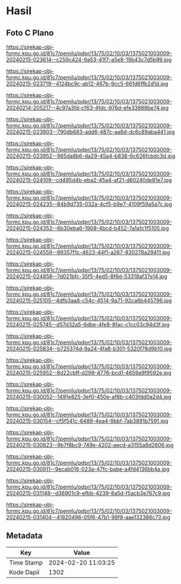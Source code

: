 # Hasil

## Foto C Plano

https://sirekap-obj-formc.kpu.go.id/81c7/pemilu/pdpr/13/75/02/10/03/1375021003009-20240215-023614--c259c424-9a53-41f7-a5e8-19b43c7d5b99.jpg

https://sirekap-obj-formc.kpu.go.id/81c7/pemilu/pdpr/13/75/02/10/03/1375021003009-20240215-023719--4124bc9c-ab12-467b-9cc5-661d6ffb2d1d.jpg

https://sirekap-obj-formc.kpu.go.id/81c7/pemilu/pdpr/13/75/02/10/03/1375021003009-20240214-205217--4c97a3fd-cf63-4fdc-976d-efe33889be74.jpg

https://sirekap-obj-formc.kpu.go.id/81c7/pemilu/pdpr/13/75/02/10/03/1375021003009-20240215-023903--790db683-add6-487c-aa8d-dc6c89aba441.jpg

https://sirekap-obj-formc.kpu.go.id/81c7/pemilu/pdpr/13/75/02/10/03/1375021003009-20240215-023952--965da8b6-da29-45a4-b838-6c626fcbdc3d.jpg

https://sirekap-obj-formc.kpu.go.id/81c7/pemilu/pdpr/13/75/02/10/03/1375021003009-20240215-024109--cd495d4b-eba2-45a4-af21-d60240de81e7.jpg

https://sirekap-obj-formc.kpu.go.id/81c7/pemilu/pdpr/13/75/02/10/03/1375021003009-20240215-024235--84b9d735-032a-4cf5-b9e7-4109f59a5a7c.jpg

https://sirekap-obj-formc.kpu.go.id/81c7/pemilu/pdpr/13/75/02/10/03/1375021003009-20240215-024352--6b30eba6-1908-4bcd-b452-7a1a1c1f5105.jpg

https://sirekap-obj-formc.kpu.go.id/81c7/pemilu/pdpr/13/75/02/10/03/1375021003009-20240215-024559--89357f1c-4623-44f1-a267-830278a29411.jpg

https://sirekap-obj-formc.kpu.go.id/81c7/pemilu/pdpr/13/75/02/10/03/1375021003009-20240215-024858--7d021bfc-35f5-4ed5-8f6d-53318af37e14.jpg

https://sirekap-obj-formc.kpu.go.id/81c7/pemilu/pdpr/13/75/02/10/03/1375021003009-20240215-025105--4dfb3aa8-c54c-4514-9a71-92ca6b445796.jpg

https://sirekap-obj-formc.kpu.go.id/81c7/pemilu/pdpr/13/75/02/10/03/1375021003009-20240215-025745--d57d32a5-6dbe-4fe8-8fac-c1cc03c94d3f.jpg

https://sirekap-obj-formc.kpu.go.id/81c7/pemilu/pdpr/13/75/02/10/03/1375021003009-20240215-025834--b725374d-9a24-4fa8-b301-5320f78d9b10.jpg

https://sirekap-obj-formc.kpu.go.id/81c7/pemilu/pdpr/13/75/02/10/03/1375021003009-20240215-025952--8d22cbff-d299-4776-bcd1-4659a9f9592e.jpg

https://sirekap-obj-formc.kpu.go.id/81c7/pemilu/pdpr/13/75/02/10/03/1375021003009-20240215-030052--1491e825-3ef0-450e-af8b-c403fdd0a2d4.jpg

https://sirekap-obj-formc.kpu.go.id/81c7/pemilu/pdpr/13/75/02/10/03/1375021003009-20240215-030154--cf5f541c-6489-4ea4-9bbf-7ab3891b7591.jpg

https://sirekap-obj-formc.kpu.go.id/81c7/pemilu/pdpr/13/75/02/10/03/1375021003009-20240215-030823--9b7f8bc9-749e-4202-aecd-a3155a8d2606.jpg

https://sirekap-obj-formc.kpu.go.id/81c7/pemilu/pdpr/13/75/02/10/03/1375021003009-20240215-030911--9ecab016-023a-47fc-babe-a4fd4136bb4a.jpg

https://sirekap-obj-formc.kpu.go.id/81c7/pemilu/pdpr/13/75/02/10/03/1375021003009-20240215-031148--d36901c9-efbb-4239-8a5d-f5acb3e767c9.jpg

https://sirekap-obj-formc.kpu.go.id/81c7/pemilu/pdpr/13/75/02/10/03/1375021003009-20240215-031404--41820496-05f6-47b1-98f9-aae132386c73.jpg


## Metadata

| Key        | Value               |
| ---------- | ------------------- |
| Time Stamp | 2024-02-20 11:03:25 |
| Kode Dapil | 1302                |



